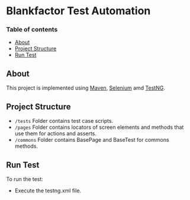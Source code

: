 # Blankfactor Test Automation

### Table of contents
* [About](#About)
* [Project Structure](#Project-Structure)
* [Run Test](#Run-Test)

## About
This project is implemented using
[Maven](https://maven.apache.org/), [Selenium](https://www.selenium.dev/) amd [TestNG](https://testng.org/).

## Project Structure
* `/tests` Folder contains test case scripts.
* `/pages` Folder contains locators of screen elements and methods that use them for actions and asserts.
* `/commons` Folder contains BasePage and BaseTest for commons methods.

## Run Test
To run the test:
* Execute the testng.xml file.